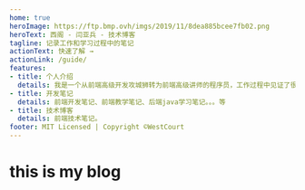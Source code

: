 ```yaml
---
home: true
heroImage: https://ftp.bmp.ovh/imgs/2019/11/8dea885bcee7fb02.png
heroText: 西阁 - 闫亚兵 - 技术博客
tagline: 记录工作和学习过程中的笔记
actionText: 快速了解 →
actionLink: /guide/
features:
- title: 个人介绍
  details: 我是一个从前端高级开发攻城狮转为前端高级讲师的程序员，工作过程中见证了很多开发的趣事和教学的快乐，我会慢慢向大家来分享这些经历
- title: 开发笔记
  details: 前端开发笔记、前端教学笔记、后端java学习笔记。。。等
- title: 技术博客
  details: 前端技术笔记。
footer: MIT Licensed | Copyright ©WestCourt
---
```


# this is my blog